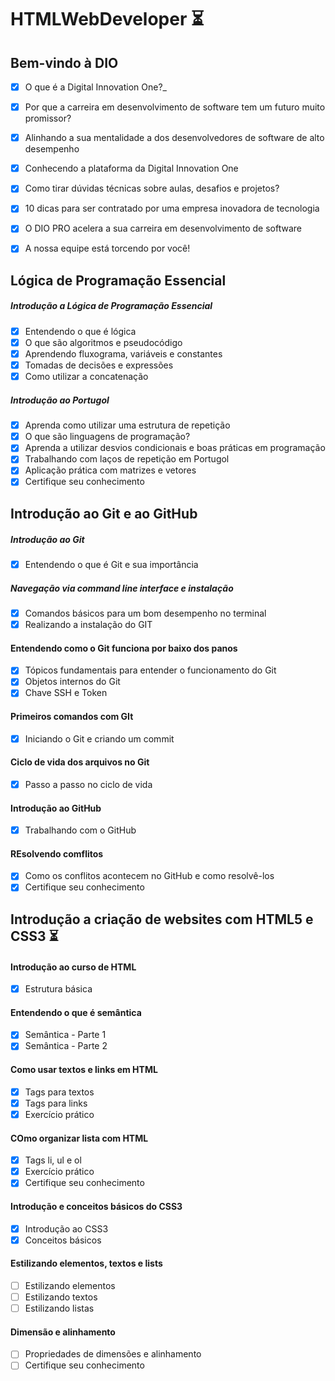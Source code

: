 # HTMLWebDeveloper ⏳

## Bem-vindo à DIO

- [x] O que é a Digital Innovation One?_
- [x] Por que a carreira em desenvolvimento de software tem um futuro muito promissor?
- [x] Alinhando a sua mentalidade a dos desenvolvedores de software de alto desempenho
- [x] Conhecendo a plataforma da Digital Innovation One
- [x] Como tirar dúvidas técnicas sobre aulas, desafios e projetos?
- [x] 10 dicas para ser contratado por uma empresa inovadora de tecnologia
- [x] O DIO PRO acelera a sua carreira em desenvolvimento de software
- [x] A nossa equipe está torcendo por você!


## Lógica de Programação Essencial

##### Introdução a Lógica de Programação Essencial

- [x] Entendendo o que é lógica
- [x] O que são algoritmos e pseudocódigo
- [x] Aprendendo fluxograma, variáveis e constantes
- [x] Tomadas de decisões e expressões
- [x] Como utilizar a concatenação

##### Introdução ao Portugol

- [x] Aprenda como utilizar uma estrutura de repetição
- [x] O que são linguagens de programação?
- [x] Aprenda a utilizar desvios condicionais e boas práticas em programação
- [x] Trabalhando com laços de repetição em Portugol
- [x] Aplicação prática com matrizes e vetores
- [x] Certifique seu conhecimento

## Introdução ao Git e ao GitHub

##### Introdução ao Git
- [x] Entendendo o que é Git e sua importância

##### Navegação via command line interface e instalação
- [x] Comandos básicos para um bom desempenho no terminal
- [x] Realizando a instalação do GIT

#### Entendendo como o Git funciona por baixo dos panos
- [x] Tópicos fundamentais para entender o funcionamento do Git
- [x] Objetos internos do Git
- [x] Chave SSH e Token

#### Primeiros comandos com GIt
- [x] Iniciando o Git e criando um commit

#### Ciclo de vida dos arquivos no Git
- [x] Passo a passo no ciclo de vida

#### Introdução ao GitHub
- [x] Trabalhando com o GitHub

#### REsolvendo comflitos
- [x] Como os conflitos acontecem no GitHub e como resolvê-los
- [x] Certifique seu conhecimento

## Introdução a criação de websites com HTML5 e CSS3 ⏳

#### Introdução ao curso de HTML
- [x] Estrutura básica

#### Entendendo o que é semântica
- [x] Semântica - Parte 1
- [x] Semântica - Parte 2

#### Como usar textos e links em HTML
- [x] Tags para textos
- [x] Tags para links
- [x] Exercício prático

#### COmo organizar lista com HTML
- [x] Tags li, ul e ol
- [x] Exercício prático
- [x] Certifique seu conhecimento

#### Introdução e conceitos básicos do CSS3
- [x] Introdução ao CSS3
- [x] Conceitos básicos

#### Estilizando elementos, textos e lists
- [ ] Estilizando elementos
- [ ] Estilizando textos
- [ ] Estilizando listas

#### Dimensão e alinhamento
- [ ] Propriedades de dimensões e alinhamento
- [ ] Certifique seu conhecimento
